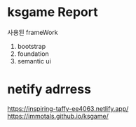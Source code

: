 # ksgame Report
 사용된 frameWork
 1. bootstrap
 2. foundation
 3. semantic ui
 # netify adrress
 https://inspiring-taffy-ee4063.netlify.app/
 https://immotals.github.io/ksgame/
